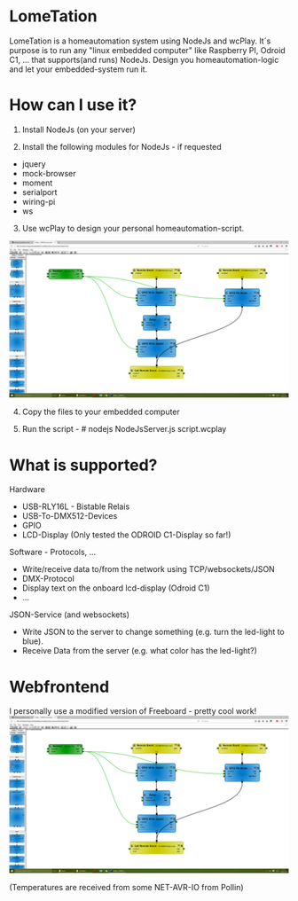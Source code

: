 # LomeTation
LomeTation is a homeautomation system using NodeJs and wcPlay.
It´s purpose is to run any "linux embedded computer" like Raspberry PI, Odroid C1, ... that supports(and runs) NodeJs.
Design you homeautomation-logic and let your embedded-system run it.

# How can I use it?
1. Install NodeJs (on your server)

2. Install the following modules for NodeJs - if requested
 * jquery
 * mock-browser
 * moment
 * serialport
 * wiring-pi
 * ws

3. Use wcPlay to design your personal homeautomation-script.

![wcPlay](wcPlay.png)

4. Copy the files to your embedded computer

5. Run the script - # nodejs NodeJsServer.js script.wcplay

# What is supported?
Hardware
 * USB-RLY16L - Bistable Relais
 * USB-To-DMX512-Devices
 * GPIO
 * LCD-Display (Only tested the ODROID C1-Display so far!)
 
Software - Protocols, ...
 * Write/receive data to/from the network using TCP/websockets/JSON
 * DMX-Protocol
 * Display text on the onboard lcd-display (Odroid C1)
 * ...
 
JSON-Service (and websockets)
 * Write JSON to the server to change something (e.g. turn the led-light to blue).
 * Receive Data from the server (e.g. what color has the led-light?)
 
# Webfrontend
I personally use a modified version of Freeboard - pretty cool work!
![wcPlay](wcPlay.png)

(Temperatures are received from some NET-AVR-IO from Pollin)